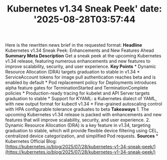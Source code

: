 ﻿---
title: "Kubernetes v1.34 Sneak Peek'
date: '2025-08-28T03:57:44"
category: "Markets"
summary: ""
slug: "kubernetes v134 sneak peek"
source_urls:
  - "https://kubernetes.io/blog/2025/07/28/kubernetes-v1-34-sneak-peek/"
seo:
  title: "Kubernetes v1.34 Sneak Peek | Hash n Hedge'
  description: '"
  keywords: ["news", "markets", "brief"]
---
Here is the rewritten news brief in the requested format:  **Headline** Kubernetes v1.34 Sneak Peek: Enhancements and New Features Ahead  **Summary Meta Description** Get a sneak peek at the upcoming Kubernetes v1.34 release, featuring numerous enhancements and new features to improve scalability, security, and user experience.  **Key Points**  * Dynamic Resource Allocation (DRA) targets graduation to stable in v1.34 * ServiceAccount tokens for image pull authentication reaches beta and is enabled by default * Pod replacement policy for Deployments introduces alpha feature gates for TerminationStarted and TerminationComplete policies * Production-ready tracing for kubelet and API Server targets graduation to stable * Support for KYAML: a Kubernetes dialect of YAML, with new output format for kubectl v1.34 * Fine-grained autoscaling control with HPA configurable tolerance graduates to beta  **Takeaways**  1. The upcoming Kubernetes v1.34 release is packed with enhancements and new features that will improve scalability, security, and user experience. 2. Dynamic Resource Allocation (DRA) is a key feature in v1.34, targeting graduation to stable, which will provide flexible device filtering using CEL, centralized device categorization, and simplified Pod requests.  **Sources**  * Kubernetes Official Blog: [https://kubernetes.io/blog/2025/07/28/kubernetes-v1-34-sneak-peek/](https://kubernetes.io/blog/2025/07/28/kubernetes-v1-34-sneak-peek/) 
